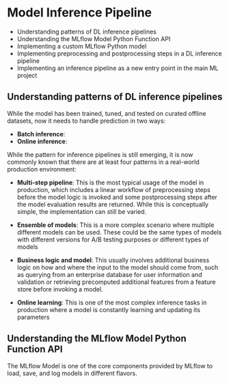 # Model Inference Pipeline

- Understanding patterns of DL inference pipelines
- Understanding the MLflow Model Python Function API
- Implementing a custom MLflow Python model
- Implementing preprocessing and postprocessing steps in a DL inference pipeline
- Implementing an inference pipeline as a new entry point in the main ML project

## Understanding patterns of DL inference pipelines
While the model has been trained, tuned, and tested on curated offline datasets, now it needs to handle prediction in two ways:
- **Batch inference**: 
- **Online inference**: 

While the pattern for inference pipelines is still emerging, it is now commonly known that there are at least four patterns in a real-world production environment:
- **Multi-step pipeline**: This is the most typical usage of the model in production, which includes a linear workflow of preprocessing steps before the model logic
is invoked and some postprocessing steps after the model evaluation results are returned. While this is conceptually simple, the implementation can still be varied.

- **Ensemble of models**: This is a more complex scenario where multiple different models can be used. These could be the same types of models with different versions for A/B testing purposes or different types of models

- **Business logic and model**: This usually involves additional business logic on how and where the input to the model should come from, such as querying from an enterprise database for user information and validation or retrieving precomputed additional features from a feature store before invoking a model.

- **Online learning**: This is one of the most complex inference tasks in production where a model is constantly learning and updating its parameters 

## Understanding the MLflow Model Python Function API
The MLflow Model is one of the core components provided by MLflow to load, save, and log models in different flavors.

